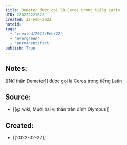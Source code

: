 ```yaml
---
title: Demeter được gọi là Ceres trong tiếng Latin
UID: 220222221628
created: 22-Feb-2022
noteid:
tags:
  - 'created/2022/Feb/22'
  - 'evergreen'
  - 'permanent/fact'
publish: True
---
```

## Notes:
[[Nữ thần Demeter]] được gọi là Ceres trong tiếng Latin

## Source:
- [[@ wiki, Mười hai vị thần trên đỉnh Olympus]]




## Created:
- [[2022-02-22]]
